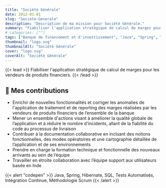 ```yaml
---
title: "Société Générale"
date: 2012-01-01
slug: "Societe-Generale"
description: "Description de ma mission pour Société Générale."
summary: "Fiabiliser l'application stratégique de calcul de marges pour les vendeurs de produits financiers."
# categories: [""]
tags: ["Banque de financement et d'investissement", "Java", "Spring", "Hibernate", "SQL", "Tests Automatisés", "Intégration Continue", "Méthodologie Scrum"]
thumbnail: "logo.svg"
thumbnailAlt: "Société Générale"
cover: "logo.svg"
coverAlt: "Société Générale"
---
```


{{< lead >}}
Fiabiliser l'application stratégique de calcul de marges pour les vendeurs de produits financiers.
{{< /lead >}}

## :dart: Mes contributions

* Enrichir de nouvelles fonctionnalités et corriger les anomalies de l'application de traitement et de reporting
des marges réalisées par les vendeurs de produits financiers de l’ensemble de la banque
* Mener un ensemble d'actions visant à améliorer la qualité globale de l’application
et à réduire le nombre d’incidents, allant de la fiabilité du code au processus de livraison
* Contribuer à la documentation collaborative en incluant des notions fonctionnelles, des modes opératoires
et une cartographie détaillée de l’application et de ses environnements
* Prendre en charge la formation technique et fonctionnelle des nouveaux arrivants au sein de l’équipe 
* Travailler en étroite collaboration avec l’équipe support aux utilisateurs basée en Inde

{{< alert "codepen" >}}
Java, Spring, Hibernate, SQL, Tests Automatisés, Intégration Continue, Méthodologie Scrum
{{< /alert >}}
